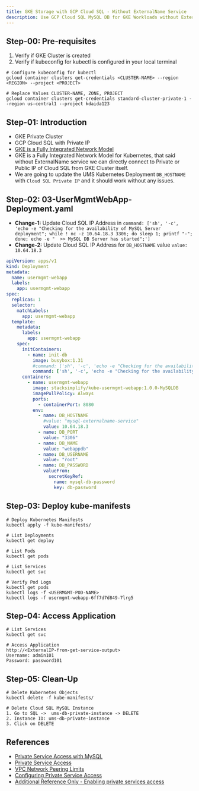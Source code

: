 ```yaml
---
title: GKE Storage with GCP Cloud SQL - Without ExternalName Service
description: Use GCP Cloud SQL MySQL DB for GKE Workloads without ExternalName Service
---
```



## Step-00: Pre-requisites
1. Verify if GKE Cluster is created
2. Verify if kubeconfig for kubectl is configured in your local terminal
```t
# Configure kubeconfig for kubectl
gcloud container clusters get-credentials <CLUSTER-NAME> --region <REGION> --project <PROJECT>

# Replace Values CLUSTER-NAME, ZONE, PROJECT
gcloud container clusters get-credentials standard-cluster-private-1 --region us-central1 --project kdaida123
```

## Step-01: Introduction
- GKE Private Cluster 
- GCP Cloud SQL with Private IP 
- [GKE is a Fully Integrated Network Model](https://cloud.google.com/architecture/gke-compare-network-models)
- GKE is a Fully Integrated Network Model for Kubernetes, that said without ExternalName service we can directly connect to Private or Public IP of Cloud SQL from GKE Cluster itself. 
- We are going to update the UMS Kubernetes Deployment `DB_HOSTNAME` with `Cloud SQL Private IP` and it should work without any issues. 



## Step-02: 03-UserMgmtWebApp-Deployment.yaml
- **Change-1:** Update Cloud SQL IP Address in `command: ['sh', '-c', 'echo -e "Checking for the availability of MySQL Server deployment"; while ! nc -z 10.64.18.3 3306; do sleep 1; printf "-"; done; echo -e "  >> MySQL DB Server has started";']`
- **Change-2:** Update Cloud SQL IP Address for `DB_HOSTNAME` value `value: 10.64.18.3`
```yaml
apiVersion: apps/v1
kind: Deployment 
metadata:
  name: usermgmt-webapp
  labels:
    app: usermgmt-webapp
spec:
  replicas: 1
  selector:
    matchLabels:
      app: usermgmt-webapp
  template:  
    metadata:
      labels: 
        app: usermgmt-webapp
    spec:
      initContainers:
        - name: init-db
          image: busybox:1.31
          #command: ['sh', '-c', 'echo -e "Checking for the availability of MySQL Server deployment"; while ! nc -z mysql-externalname-service 3306; do sleep 1; printf "-"; done; echo -e "  >> MySQL DB Server has started";']      
          command: ['sh', '-c', 'echo -e "Checking for the availability of MySQL Server deployment"; while ! nc -z 10.64.18.3 3306; do sleep 1; printf "-"; done; echo -e "  >> MySQL DB Server has started";']                
      containers:
        - name: usermgmt-webapp
          image: stacksimplify/kube-usermgmt-webapp:1.0.0-MySQLDB
          imagePullPolicy: Always
          ports: 
            - containerPort: 8080           
          env:
            - name: DB_HOSTNAME
              #value: "mysql-externalname-service"            
              value: 10.64.18.3
            - name: DB_PORT
              value: "3306"            
            - name: DB_NAME
              value: "webappdb"            
            - name: DB_USERNAME
              value: "root"            
            - name: DB_PASSWORD
              valueFrom:
                secretKeyRef:
                  name: mysql-db-password
                  key: db-password   
```


## Step-03: Deploy kube-manifests
```t
# Deploy Kubernetes Manifests
kubectl apply -f kube-manifests/

# List Deployments
kubectl get deploy

# List Pods
kubectl get pods

# List Services
kubectl get svc

# Verify Pod Logs
kubectl get pods
kubectl logs -f <USERMGMT-POD-NAME>
kubectl logs -f usermgmt-webapp-6ff7d7d849-7lrg5
```


## Step-04: Access Application
```t
# List Services
kubectl get svc

# Access Application
http://<ExternalIP-from-get-service-output>
Username: admin101
Password: password101
```

## Step-05: Clean-Up
```t
# Delete Kubernetes Objects
kubectl delete -f kube-manifests/

# Delete Cloud SQL MySQL Instance
1. Go to SQL ->  ums-db-private-instance -> DELETE
2. Instance ID: ums-db-private-instance
3. Click on DELETE
```

## References
- [Private Service Access with MySQL](https://cloud.google.com/sql/docs/mysql/configure-private-services-access#console)
- [Private Service Access](https://cloud.google.com/vpc/docs/private-services-access)
- [VPC Network Peering Limits](https://cloud.google.com/vpc/docs/quota#vpc-peering)
- [Configuring Private Service Access](https://cloud.google.com/vpc/docs/configure-private-services-access)
- [Additional Reference Only - Enabling private services access](https://cloud.google.com/service-infrastructure/docs/enabling-private-services-access)

